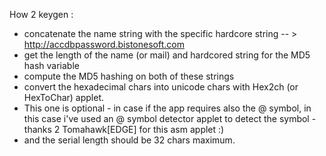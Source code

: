 How 2 keygen :
- concatenate the name string with the specific hardcore string -- > http://accdbpassword.bistonesoft.com
- get the length of the name (or mail) and hardcored string for the MD5 hash variable
- compute the MD5 hashing on both of these strings
- convert the hexadecimal chars into unicode chars with Hex2ch (or HexToChar) applet.
- This one is optional - in case if the app requires also the @ symbol, in this case i've used an @ symbol detector applet to detect the symbol - thanks 2 Tomahawk[EDGE] for this asm applet :)
- and the serial length should be 32 chars maximum.
